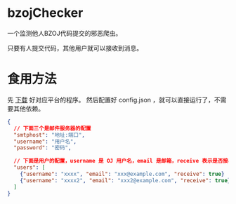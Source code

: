 # bzojChecker

一个监测他人BZOJ代码提交的邪恶爬虫。

只要有人提交代码，其他用户就可以接收到消息。

# 食用方法

先 [下载](https://github.com/YuhangQ/bzojChecker/releases) 好对应平台的程序。
然后配置好 config.json ，就可以直接运行了，不需要其他依赖。

```json
{
  // 下面三个是邮件服务器的配置
  "smtphost": "地址:端口",
  "username": "用户名",
  "password": "密码",
  
  // 下面是用户的配置，username 是 OJ 用户名，email 是邮箱，receive 表示是否接收邮件。
  "users": [
    {"username": "xxxx", "email": "xxx@example.com", "receive": true}
    {"username": "xxxx2", "email": "xxx2@example.com", "receive": true}
  ]
}
```
